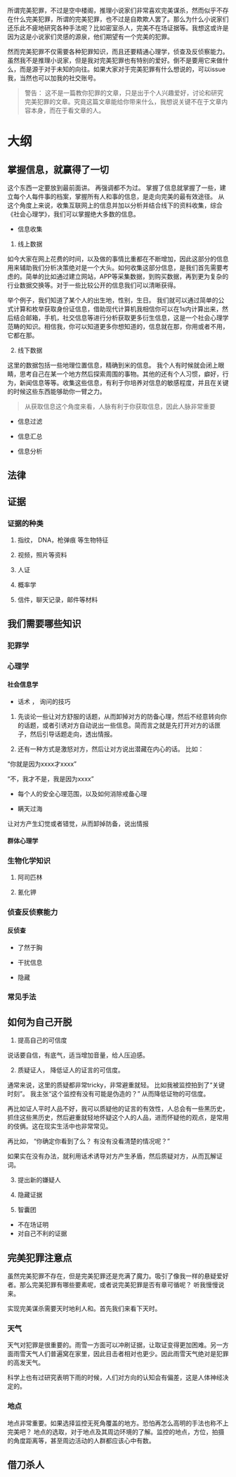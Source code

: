 
所谓完美犯罪，不过是空中楼阁，推理小说家们非常喜欢完美谋杀，然而似乎不存在什么完美犯罪，所谓的完美犯罪，也不过是自欺欺人罢了。那么为什么小说家们还乐此不疲地研究各种手法呢？比如密室杀人，完美不在场证据等。我想这或许是因为这是小说家们灵感的源泉，他们期望有一个完美的犯罪。

然而完美犯罪不仅需要各种犯罪知识，而且还要精通心理学，侦查及反侦察能力。虽然我不是推理小说家，但是我对完美犯罪也有特别的爱好。倒不是要用它来做什么，而是源于对于未知的向往。如果大家对于完美犯罪有什么想说的，可以issue我，当然也可以加我的社交账号。

> 警告： 这不是一篇教你犯罪的文章，只是出于个人兴趣爱好，讨论和研究完美犯罪的文章。究竟这篇文章能给你带来什么，我想说关键不在于文章内容本身，而在于看文章的人。

# 大纲

## 掌握信息，就赢得了一切

这个东西一定要放到最前面讲。 再强调都不为过。 掌握了信息就掌握了一些，建立每个人每件事的档案，掌握所有人和事的信息，是走向完美的最有效途径。 从这个角度上来说，收集互联网上的信息并加以分析并结合线下的资料收集，综合《社会心理学》，我们可以掌握绝大多数的信息。

- 信息收集
 1. 线上数据
 
 如今大家在网上花费的时间，以及做的事情比重都在不断增加，因此这部分的信息用来辅助我们分析决策绝对是一个大头。如何收集这部分信息，是我们首先需要考虑的。简单的比如通过建立网站，APP等采集数据，到购买数据，再到更为复杂的行业数据交换等。对于一些比较公开的信息我们可以清晰获得。
 
 举个例子，我们知道了某个人的出生地，性别，生日。 我们就可以通过简单的公式计算和枚举获取身份证信息，借助现代计算机我相信你可以在1s内计算出来，然后结合邮箱，手机，社交信息等进行分析获取更多衍生信息，这是一个社会心理学范畴的知识。相信我，你可以知道更多你想知道的，信息就在那，你用或者不用，它都在那。
 
 2. 线下数据
 
 这里的数据包括一些地理位置信息，精确到米的信息。 我个人有时候就会闭上眼睛，思考自己在某一个地方然后探索周围的事物。其他的还有个人习惯，癖好，行为，新闻信息等等。收集这些信息，有利于你培养对信息的敏感程度，并且在关键的时候这些东西能够助你一臂之力。
 
 > 从获取信息这个角度来看，人脉有利于你获取信息，因此人脉非常重要
 
- 信息过滤

- 信息汇总

- 信息分析

## 法律


## 证据

### 证据的种类

1. 指纹， DNA，枪弹痕 等生物特征

2. 视频，照片等资料

3. 人证

4. 概率学

5. 信件，聊天记录，邮件等材料

## 我们需要哪些知识

### 犯罪学

### 心理学

#### 社会信息学

- 话术 ， 询问的技巧

1. 先谈论一些让对方舒服的话题，从而卸掉对方的防备心理，然后不经意转向你的话题，或者引诱对方自动说出一些信息。简而言之就是先打开对方的话匣子，然后引导话题走向，透出情报。

2. 还有一种方式是激怒对方，然后让对方说出潜藏在内心的话。 比如：

“你就是因为xxxx才xxxx”

“不，我才不是，我是因为xxxx”

- 每个人的安全心理范围，以及如何消除戒备心理


- 瞒天过海

让对方产生幻觉或者错觉，从而卸掉防备，说出情报

#### 群体心理学

### 生物化学知识

1. 阿司匹林

2. 氰化钾

### 侦查反侦察能力

#### 反侦查

- 了然于胸

- 干扰信息

- 隐藏

### 常见手法
## 如何为自己开脱

1. 提高自己的可信度

说话要自信，有底气，适当增加音量，给人压迫感。

2. 质疑证人， 降低证人的证言的可信度。

通常来说，这里的质疑都非常tricky，非常避重就轻。  比如我被监控拍到了“关键时刻”。 我主张“这个监控有没有可能是伪造的？” 从而降低证物的可信度。

再比如证人平时人品不好，我可以质疑他的证言的有效性，人总会有一些黑历史，抓住这些黑历史，然后避重就轻地怀疑这个人的人品，进而怀疑他的观点，是常用的伎俩。这在现实生活中也非常常见。

再比如， “你确定你看到了么？ 有没有没看清楚的情况呢？”

如果实在没有办法，就利用话术诱导对方产生矛盾，然后质疑对方，从而瓦解证词。

3. 提出新的嫌疑人

4. 隐藏证据

5. 智囊团

- 不在场证明
- 对自己不利的证据
## 完美犯罪注意点
虽然完美犯罪不存在，但是完美犯罪还是充满了魔力。吸引了像我一样的悬疑爱好者。那么完美犯罪有哪些要素呢，或者说完美犯罪是否有章可循呢？
听我慢慢说来。

实现完美谋杀需要天时地利人和。首先我们来看下天时。
### 天气

天气对犯罪是很重要的。雨雪一方面可以冲刷证据，让取证变得更加困难。另一方面雨雪天气人们普遍窝在家里，因此目击者相对也更少。因此雨雪天气绝对是犯罪的高发天气。

科学上也有过研究表明下雨的时候，人们对方向的认知会有偏差，这是人体神经决定的。

### 地点
地点非常重要。如果选择监控无死角覆盖的地方。恐怕再怎么高明的手法也称不上完美吧？
地点的选取，对于地点及其周边环境的了解。监控的地点，方位，拍摄的角度距离等，甚至周边活动的人群都应该心中有数。

## 借刀杀人
